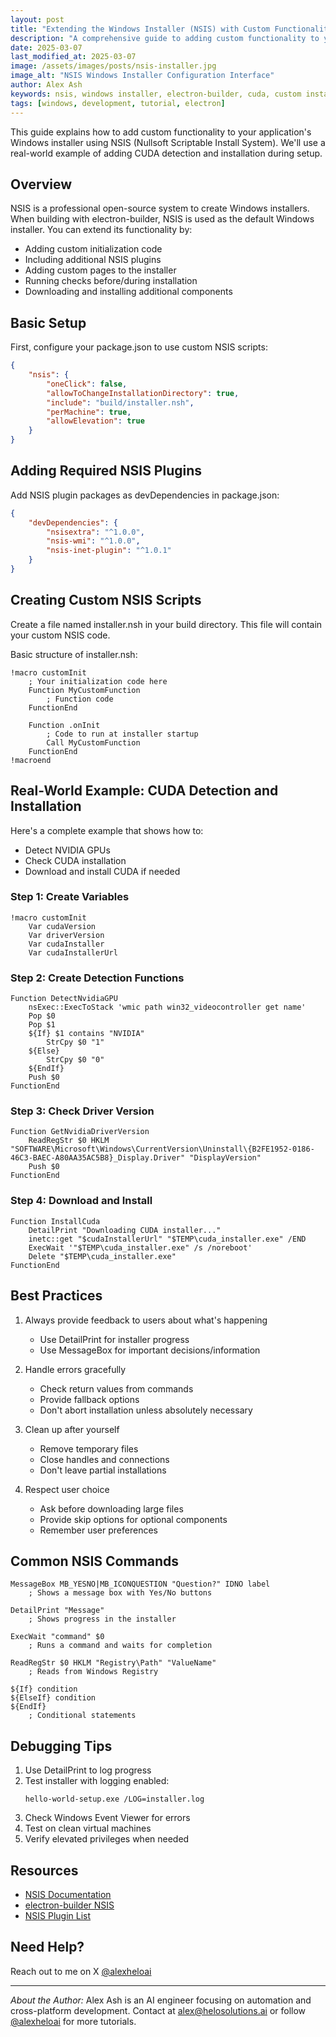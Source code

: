 ```yaml
---
layout: post
title: "Extending the Windows Installer (NSIS) with Custom Functionality"
description: "A comprehensive guide to adding custom functionality to your Windows installer using NSIS, with real-world examples including CUDA detection and installation"
date: 2025-03-07
last_modified_at: 2025-03-07
image: /assets/images/posts/nsis-installer.jpg
image_alt: "NSIS Windows Installer Configuration Interface"
author: Alex Ash
keywords: nsis, windows installer, electron-builder, cuda, custom installer, windows setup
tags: [windows, development, tutorial, electron]
---
```


This guide explains how to add custom functionality to your application's Windows installer using NSIS (Nullsoft Scriptable Install System). We'll use a real-world example of adding CUDA detection and installation during setup.

## Overview

NSIS is a professional open-source system to create Windows installers. When building with electron-builder, NSIS is used as the default Windows installer. You can extend its functionality by:
- Adding custom initialization code
- Including additional NSIS plugins
- Adding custom pages to the installer
- Running checks before/during installation
- Downloading and installing additional components

## Basic Setup

First, configure your package.json to use custom NSIS scripts:

```json
{
    "nsis": {
        "oneClick": false,
        "allowToChangeInstallationDirectory": true,
        "include": "build/installer.nsh",
        "perMachine": true,
        "allowElevation": true
    }
}
```

## Adding Required NSIS Plugins

Add NSIS plugin packages as devDependencies in package.json:

```json
{
    "devDependencies": {
        "nsisextra": "^1.0.0",
        "nsis-wmi": "^1.0.0",
        "nsis-inet-plugin": "^1.0.1"
    }
}
```

## Creating Custom NSIS Scripts

Create a file named installer.nsh in your build directory. This file will contain your custom NSIS code.

Basic structure of installer.nsh:

```nsis
!macro customInit
    ; Your initialization code here
    Function MyCustomFunction
        ; Function code
    FunctionEnd

    Function .onInit
        ; Code to run at installer startup
        Call MyCustomFunction
    FunctionEnd
!macroend
```

## Real-World Example: CUDA Detection and Installation

Here's a complete example that shows how to:
- Detect NVIDIA GPUs
- Check CUDA installation
- Download and install CUDA if needed

### Step 1: Create Variables

```nsis
!macro customInit
    Var cudaVersion
    Var driverVersion
    Var cudaInstaller
    Var cudaInstallerUrl
```

### Step 2: Create Detection Functions

```nsis
Function DetectNvidiaGPU
    nsExec::ExecToStack 'wmic path win32_videocontroller get name'
    Pop $0
    Pop $1
    ${If} $1 contains "NVIDIA"
        StrCpy $0 "1"
    ${Else}
        StrCpy $0 "0"
    ${EndIf}
    Push $0
FunctionEnd
```

### Step 3: Check Driver Version

```nsis
Function GetNvidiaDriverVersion
    ReadRegStr $0 HKLM "SOFTWARE\Microsoft\Windows\CurrentVersion\Uninstall\{B2FE1952-0186-46C3-BAEC-A80AA35AC5B8}_Display.Driver" "DisplayVersion"
    Push $0
FunctionEnd
```

### Step 4: Download and Install

```nsis
Function InstallCuda
    DetailPrint "Downloading CUDA installer..."
    inetc::get "$cudaInstallerUrl" "$TEMP\cuda_installer.exe" /END
    ExecWait '"$TEMP\cuda_installer.exe" /s /noreboot'
    Delete "$TEMP\cuda_installer.exe"
FunctionEnd
```

## Best Practices

1. Always provide feedback to users about what's happening
   - Use DetailPrint for installer progress
   - Use MessageBox for important decisions/information

2. Handle errors gracefully
   - Check return values from commands
   - Provide fallback options
   - Don't abort installation unless absolutely necessary

3. Clean up after yourself
   - Remove temporary files
   - Close handles and connections
   - Don't leave partial installations

4. Respect user choice
   - Ask before downloading large files
   - Provide skip options for optional components
   - Remember user preferences

## Common NSIS Commands

```nsis
MessageBox MB_YESNO|MB_ICONQUESTION "Question?" IDNO label
    ; Shows a message box with Yes/No buttons

DetailPrint "Message"
    ; Shows progress in the installer

ExecWait "command" $0
    ; Runs a command and waits for completion

ReadRegStr $0 HKLM "Registry\Path" "ValueName"
    ; Reads from Windows Registry

${If} condition
${ElseIf} condition
${EndIf}
    ; Conditional statements
```

## Debugging Tips

1. Use DetailPrint to log progress
2. Test installer with logging enabled:
   ```
   hello-world-setup.exe /LOG=installer.log
   ```
3. Check Windows Event Viewer for errors
4. Test on clean virtual machines
5. Verify elevated privileges when needed

## Resources

- [NSIS Documentation](https://nsis.sourceforge.io/Docs/)
- [electron-builder NSIS](https://www.electron.build/nsis.html)
- [NSIS Plugin List](https://nsis.sourceforge.io/Category:Plugins)

## Need Help?

Reach out to me on X [@alexheloai](https://twitter.com/alexheloai)

---

*About the Author:*
Alex Ash is an AI engineer focusing on automation and cross-platform development. Contact at alex@helosolutions.ai or follow [@alexheloai](https://twitter.com/alexheloai) for more tutorials.
